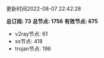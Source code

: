 更新时间2022-08-07 22:42:28

**总订阅: 73**
**总节点: 1756**
**有效节点: 675**
- v2ray节点: 61
- ss节点: 418
- trojan节点: 196
